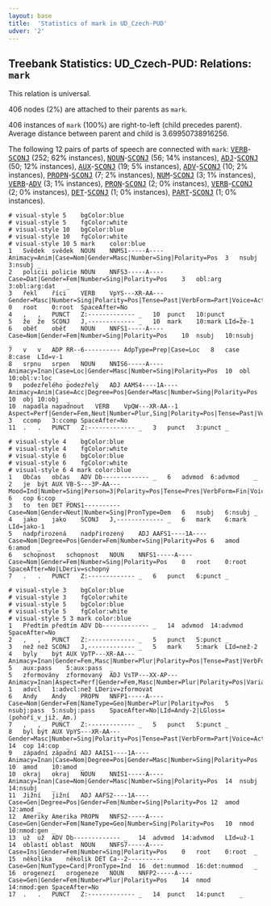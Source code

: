 ```yaml
---
layout: base
title:  'Statistics of mark in UD_Czech-PUD'
udver: '2'
---
```


## Treebank Statistics: UD_Czech-PUD: Relations: `mark`

This relation is universal.

406 nodes (2%) are attached to their parents as `mark`.

406 instances of `mark` (100%) are right-to-left (child precedes parent).
Average distance between parent and child is 3.69950738916256.

The following 12 pairs of parts of speech are connected with `mark`: <tt><a href="cs_pud-pos-VERB.html">VERB</a></tt>-<tt><a href="cs_pud-pos-SCONJ.html">SCONJ</a></tt> (252; 62% instances), <tt><a href="cs_pud-pos-NOUN.html">NOUN</a></tt>-<tt><a href="cs_pud-pos-SCONJ.html">SCONJ</a></tt> (56; 14% instances), <tt><a href="cs_pud-pos-ADJ.html">ADJ</a></tt>-<tt><a href="cs_pud-pos-SCONJ.html">SCONJ</a></tt> (50; 12% instances), <tt><a href="cs_pud-pos-AUX.html">AUX</a></tt>-<tt><a href="cs_pud-pos-SCONJ.html">SCONJ</a></tt> (19; 5% instances), <tt><a href="cs_pud-pos-ADV.html">ADV</a></tt>-<tt><a href="cs_pud-pos-SCONJ.html">SCONJ</a></tt> (10; 2% instances), <tt><a href="cs_pud-pos-PROPN.html">PROPN</a></tt>-<tt><a href="cs_pud-pos-SCONJ.html">SCONJ</a></tt> (7; 2% instances), <tt><a href="cs_pud-pos-NUM.html">NUM</a></tt>-<tt><a href="cs_pud-pos-SCONJ.html">SCONJ</a></tt> (3; 1% instances), <tt><a href="cs_pud-pos-VERB.html">VERB</a></tt>-<tt><a href="cs_pud-pos-ADV.html">ADV</a></tt> (3; 1% instances), <tt><a href="cs_pud-pos-PRON.html">PRON</a></tt>-<tt><a href="cs_pud-pos-SCONJ.html">SCONJ</a></tt> (2; 0% instances), <tt><a href="cs_pud-pos-VERB.html">VERB</a></tt>-<tt><a href="cs_pud-pos-CCONJ.html">CCONJ</a></tt> (2; 0% instances), <tt><a href="cs_pud-pos-DET.html">DET</a></tt>-<tt><a href="cs_pud-pos-SCONJ.html">SCONJ</a></tt> (1; 0% instances), <tt><a href="cs_pud-pos-PART.html">PART</a></tt>-<tt><a href="cs_pud-pos-SCONJ.html">SCONJ</a></tt> (1; 0% instances).


~~~ conllu
# visual-style 5	bgColor:blue
# visual-style 5	fgColor:white
# visual-style 10	bgColor:blue
# visual-style 10	fgColor:white
# visual-style 10 5 mark	color:blue
1	Svědek	svědek	NOUN	NNMS1-----A----	Animacy=Anim|Case=Nom|Gender=Masc|Number=Sing|Polarity=Pos	3	nsubj	3:nsubj	_
2	policii	policie	NOUN	NNFS3-----A----	Case=Dat|Gender=Fem|Number=Sing|Polarity=Pos	3	obl:arg	3:obl:arg:dat	_
3	řekl	říci	VERB	VpYS---XR-AA---	Gender=Masc|Number=Sing|Polarity=Pos|Tense=Past|VerbForm=Part|Voice=Act	0	root	0:root	SpaceAfter=No
4	,	,	PUNCT	Z:-------------	_	10	punct	10:punct	_
5	že	že	SCONJ	J,-------------	_	10	mark	10:mark	LId=že-1
6	oběť	oběť	NOUN	NNFS1-----A----	Case=Nom|Gender=Fem|Number=Sing|Polarity=Pos	10	nsubj	10:nsubj	_
7	v	v	ADP	RR--6----------	AdpType=Prep|Case=Loc	8	case	8:case	LId=v-1
8	srpnu	srpen	NOUN	NNIS6-----A----	Animacy=Inan|Case=Loc|Gender=Masc|Number=Sing|Polarity=Pos	10	obl	10:obl:v:loc	_
9	podezřelého	podezřelý	ADJ	AAMS4----1A----	Animacy=Anim|Case=Acc|Degree=Pos|Gender=Masc|Number=Sing|Polarity=Pos	10	obj	10:obj	_
10	napadla	napadnout	VERB	VpQW---XR-AA--1	Aspect=Perf|Gender=Fem,Neut|Number=Plur,Sing|Polarity=Pos|Tense=Past|VerbForm=Part|Voice=Act	3	ccomp	3:ccomp	SpaceAfter=No
11	.	.	PUNCT	Z:-------------	_	3	punct	3:punct	_

~~~


~~~ conllu
# visual-style 4	bgColor:blue
# visual-style 4	fgColor:white
# visual-style 6	bgColor:blue
# visual-style 6	fgColor:white
# visual-style 6 4 mark	color:blue
1	Občas	občas	ADV	Db-------------	_	6	advmod	6:advmod	_
2	je	být	AUX	VB-S---3P-AA---	Mood=Ind|Number=Sing|Person=3|Polarity=Pos|Tense=Pres|VerbForm=Fin|Voice=Act	6	cop	6:cop	_
3	to	ten	DET	PDNS1----------	Case=Nom|Gender=Neut|Number=Sing|PronType=Dem	6	nsubj	6:nsubj	_
4	jako	jako	SCONJ	J,-------------	_	6	mark	6:mark	LId=jako-1
5	nadpřirozená	nadpřirozený	ADJ	AAFS1----1A----	Case=Nom|Degree=Pos|Gender=Fem|Number=Sing|Polarity=Pos	6	amod	6:amod	_
6	schopnost	schopnost	NOUN	NNFS1-----A----	Case=Nom|Gender=Fem|Number=Sing|Polarity=Pos	0	root	0:root	SpaceAfter=No|LDeriv=schopný
7	.	.	PUNCT	Z:-------------	_	6	punct	6:punct	_

~~~


~~~ conllu
# visual-style 3	bgColor:blue
# visual-style 3	fgColor:white
# visual-style 5	bgColor:blue
# visual-style 5	fgColor:white
# visual-style 5 3 mark	color:blue
1	Předtím	předtím	ADV	Db-------------	_	14	advmod	14:advmod	SpaceAfter=No
2	,	,	PUNCT	Z:-------------	_	5	punct	5:punct	_
3	než	než	SCONJ	J,-------------	_	5	mark	5:mark	LId=než-2
4	byly	být	AUX	VpTP---XR-AA---	Animacy=Inan|Gender=Fem,Masc|Number=Plur|Polarity=Pos|Tense=Past|VerbForm=Part|Voice=Act	5	aux:pass	5:aux:pass	_
5	zformovány	zformovaný	ADJ	VsTP---XX-AP---	Animacy=Inan|Aspect=Perf|Gender=Fem,Masc|Number=Plur|Polarity=Pos|Variant=Short|VerbForm=Part|Voice=Pass	1	advcl	1:advcl:než	LDeriv=zformovat
6	Andy	Andy	PROPN	NNFP1-----A----	Case=Nom|Gender=Fem|NameType=Geo|Number=Plur|Polarity=Pos	5	nsubj:pass	5:nsubj:pass	SpaceAfter=No|LId=Andy-2|LGloss=(pohoří_v_již._Am.)
7	,	,	PUNCT	Z:-------------	_	5	punct	5:punct	_
8	byl	být	AUX	VpYS---XR-AA---	Gender=Masc|Number=Sing|Polarity=Pos|Tense=Past|VerbForm=Part|Voice=Act	14	cop	14:cop	_
9	západní	západní	ADJ	AAIS1----1A----	Animacy=Inan|Case=Nom|Degree=Pos|Gender=Masc|Number=Sing|Polarity=Pos	10	amod	10:amod	_
10	okraj	okraj	NOUN	NNIS1-----A----	Animacy=Inan|Case=Nom|Gender=Masc|Number=Sing|Polarity=Pos	14	nsubj	14:nsubj	_
11	Jižní	jižní	ADJ	AAFS2----1A----	Case=Gen|Degree=Pos|Gender=Fem|Number=Sing|Polarity=Pos	12	amod	12:amod	_
12	Ameriky	Amerika	PROPN	NNFS2-----A----	Case=Gen|Gender=Fem|NameType=Geo|Number=Sing|Polarity=Pos	10	nmod	10:nmod:gen	_
13	už	už	ADV	Db-------------	_	14	advmod	14:advmod	LId=už-1
14	oblastí	oblast	NOUN	NNFS7-----A----	Case=Ins|Gender=Fem|Number=Sing|Polarity=Pos	0	root	0:root	_
15	několika	několik	DET	Ca--2----------	Case=Gen|NumType=Card|PronType=Ind	16	det:nummod	16:det:nummod	_
16	orogenezí	orogeneze	NOUN	NNFP2-----A----	Case=Gen|Gender=Fem|Number=Plur|Polarity=Pos	14	nmod	14:nmod:gen	SpaceAfter=No
17	.	.	PUNCT	Z:-------------	_	14	punct	14:punct	_

~~~


